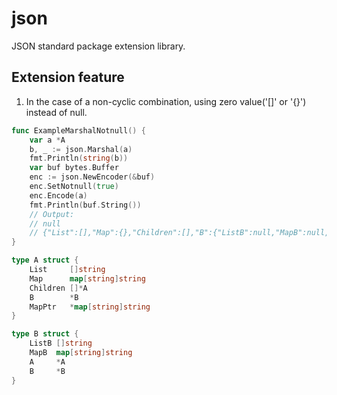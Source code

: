 # json

JSON standard package extension library.

## Extension feature

1. In the case of a non-cyclic combination, using zero value('[]' or '{}') instead of null.

```go
func ExampleMarshalNotnull() {
	var a *A
	b, _ := json.Marshal(a)
	fmt.Println(string(b))
	var buf bytes.Buffer
	enc := json.NewEncoder(&buf)
	enc.SetNotnull(true)
	enc.Encode(a)
	fmt.Println(buf.String())
	// Output:
	// null
	// {"List":[],"Map":{},"Children":[],"B":{"ListB":null,"MapB":null,"A":null,"B":null},"MapPtr":{}}
}

type A struct {
	List     []string
	Map      map[string]string
	Children []*A
	B        *B
	MapPtr   *map[string]string
}

type B struct {
	ListB []string
	MapB  map[string]string
	A     *A
	B     *B
}
```